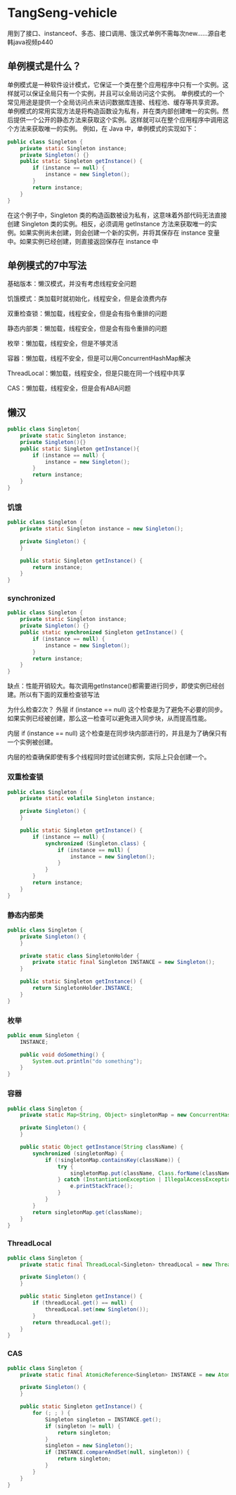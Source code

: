 # TangSeng-vehicle
用到了接口、instanceof、多态、接口调用、饿汉式单例不需每次new......源自老韩java视频p440
## 单例模式是什么？ 
单例模式是一种软件设计模式，它保证一个类在整个应用程序中只有一个实例。这样就可以保证全局只有一个实例，并且可以全局访问这个实例。
单例模式的一个常见用途是提供一个全局访问点来访问数据库连接、线程池、缓存等共享资源。
单例模式的常用实现方法是将构造函数设为私有，并在类内部创建唯一的实例。然后提供一个公开的静态方法来获取这个实例。这样就可以在整个应用程序中调用这个方法来获取唯一的实例。
例如，在 Java 中，单例模式的实现如下：
```java
public class Singleton {
    private static Singleton instance;
    private Singleton() {}
    public static Singleton getInstance() {
        if (instance == null) {
            instance = new Singleton();
        }
        return instance;
    }
}
```
在这个例子中，Singleton 类的构造函数被设为私有，这意味着外部代码无法直接创建 Singleton 类的实例。相反，必须调用 getInstance 方法来获取唯一的实例。如果实例尚未创建，则会创建一个新的实例，并将其保存在 instance 变量中。如果实例已经创建，则直接返回保存在 instance 中

## 单例模式的7中写法
基础版本：懒汉模式，并没有考虑线程安全问题

饥饿模式：类加载时就初始化，线程安全，但是会浪费内存

双重检查锁：懒加载，线程安全，但是会有指令重排的问题

静态内部类：懒加载，线程安全，但是会有指令重排的问题

枚举：懒加载，线程安全，但是不够灵活

容器：懒加载，线程不安全，但是可以用ConcurrentHashMap解决

ThreadLocal：懒加载，线程安全，但是只能在同一个线程中共享

CAS：懒加载，线程安全，但是会有ABA问题

## 懒汉
```java
public class Singleton{
    private static Singleton instance;
    private Singleton(){}
    public static Singleton getInstance(){
        if (instance == null) {
            instance = new Singleton();
        }
        return instance;
    }
}
```
### 饥饿
```java
public class Singleton {
    private static Singleton instance = new Singleton();

    private Singleton() {
    }

    public static Singleton getInstance() {
        return instance;
    }
}
```

### synchronized 
```java
public class Singleton {
    private static Singleton instance;
    private Singleton() {}
    public static synchronized Singleton getInstance() {
        if (instance == null) {
            instance = new Singleton();
        }
        return instance;
    }
}
```
缺点：性能开销较大。每次调用getInstance()都需要进行同步，即使实例已经创建。所以有下面的双重检查锁写法

为什么检查2次？
外层 if (instance == null)
这个检查是为了避免不必要的同步。如果实例已经被创建，那么这一检查可以避免进入同步块，从而提高性能。

内层 if (instance == null)
这个检查是在同步块内部进行的，并且是为了确保只有一个实例被创建。

内层的检查确保即使有多个线程同时尝试创建实例，实际上只会创建一个。
### 双重检查锁
```java
public class Singleton {
    private static volatile Singleton instance;

    private Singleton() {
    }

    public static Singleton getInstance() {
        if (instance == null) {
            synchronized (Singleton.class) {
                if (instance == null) {
                    instance = new Singleton();
                }
            }
        }
        return instance;
    }
}
```

### 静态内部类
```java
public class Singleton {
    private Singleton() {
    }

    private static class SingletonHolder {
        private static final Singleton INSTANCE = new Singleton();
    }

    public static Singleton getInstance() {
        return SingletonHolder.INSTANCE;
    }
}
```

### 枚举
```java
public enum Singleton {
    INSTANCE;

    public void doSomething() {
        System.out.println("do something");
    }
}
```

### 容器
```java
public class Singleton {
    private static Map<String, Object> singletonMap = new ConcurrentHashMap<>();

    private Singleton() {
    }

    public static Object getInstance(String className) {
        synchronized (singletonMap) {
            if (!singletonMap.containsKey(className)) {
                try {
                    singletonMap.put(className, Class.forName(className).newInstance());
                } catch (InstantiationException | IllegalAccessException | ClassNotFoundException e) {
                    e.printStackTrace();
                }
            }
        }
        return singletonMap.get(className);
    }
}
```

### ThreadLocal
```java
public class Singleton {
    private static final ThreadLocal<Singleton> threadLocal = new ThreadLocal<>();

    private Singleton() {
    }

    public static Singleton getInstance() {
        if (threadLocal.get() == null) {
            threadLocal.set(new Singleton());
        }
        return threadLocal.get();
    }
}
```

### CAS
```java
public class Singleton {
    private static final AtomicReference<Singleton> INSTANCE = new AtomicReference<>();

    private Singleton() {
    }

    public static Singleton getInstance() {
        for (; ; ) {
            Singleton singleton = INSTANCE.get();
            if (singleton != null) {
                return singleton;
            }
            singleton = new Singleton();
            if (INSTANCE.compareAndSet(null, singleton)) {
                return singleton;
            }
        }
    }
}
```
